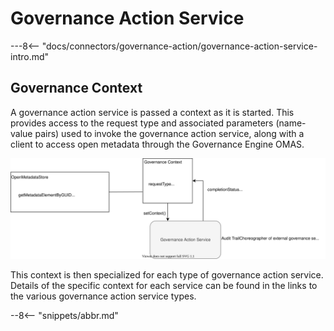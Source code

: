 <!-- SPDX-License-Identifier: CC-BY-4.0 -->
<!-- Copyright Contributors to the ODPi Egeria project 2020. -->

# Governance Action Service

---8<-- "docs/connectors/governance-action/governance-action-service-intro.md"

## Governance Context

A governance action service is passed a context as it is started. This provides access to the request type and associated parameters (name-value pairs) used to invoke the governance action service, along with a client to access open metadata through the Governance Engine OMAS.

![Structure of the governance context](governance-context.svg)

This context is then specialized for each type of governance action service. Details of the specific context for each service can be found in the links to the various governance action service types.         
  
--8<-- "snippets/abbr.md"